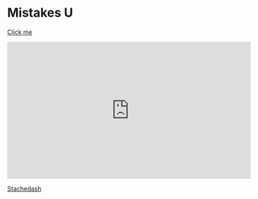 <!DOCTYPE html>
<html>

<body>

<h1>Mistakes U</h1>

<a href="https://docs.google.com/spreadsheets/d/1eJHc7WZ1w7PGDK_NC55cHmGIUovPnzvhrnY-Rjwy4nk/edit?usp=sharing" target="_blank" class="Mobile-overlay-nav-item"> Click me </a>

<iframe width="560" height="315" src="https://www.youtube.com/embed/w0xL-0lwNUs" frameborder="0" allowfullscreen></iframe>

<a href="https://github.com/reedjohnston/reedjohnston.github.io/blob/master/Stachedash.html">Stachedash</a>

</body>
</html>

